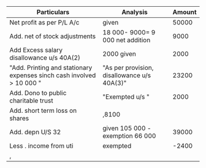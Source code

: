 ﻿Particulars|Analysis|Amount
-|-|-|
Net profit as per P/L A/c|given|50000
Add. net of stock adjustments|18 000- 9000= 9 000 net addition|9000
Add Excess salary disallowance u/s 40A(2)|2000 given|2000
"Add. Printing and stationary expenses sinch cash involved > 10 000 "|"As per provision, disallowance u/s 40A(3)"|23200
Add. Dono to public charitable trust|"Exempted u/s "|2000
Add. short term loss on shares|,8100
Add. depn U/S 32|given 105 000 - exemption 66 000|39000
Less . income from uti|exempted|-2400
,|
